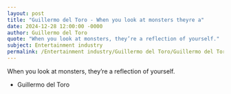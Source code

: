 ```yaml
---
layout: post
title: "Guillermo del Toro - When you look at monsters theyre a"
date: 2024-12-28 12:00:00 -0000
author: Guillermo del Toro
quote: "When you look at monsters, they’re a reflection of yourself."
subject: Entertainment industry
permalink: /Entertainment industry/Guillermo del Toro/Guillermo del Toro - When you look at monsters theyre a
---
```


When you look at monsters, they’re a reflection of yourself.

- Guillermo del Toro

